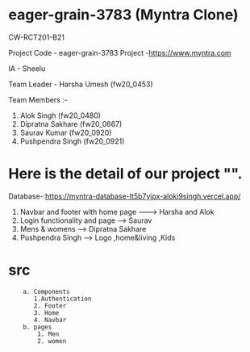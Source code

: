 
# eager-grain-3783  (Myntra Clone)


CW-RCT201-B21

Project Code - eager-grain-3783
Project -https://www.myntra.com

IA - Sheelu

Team Leader - Harsha Umesh (fw20_0453)

Team Members :-
1. Alok Singh (fw20_0480)
2. Dipratna Sakhare (fw20_0667)
3. Saurav Kumar (fw20_0920)
4. Pushpendra Singh (fw20_0921)
# Here is the detail of our project "".

Database-:https://myntra-database-lt5b7yjpx-aloki9singh.vercel.app/

 1. Navbar and footer with home page ---> Harsha and Alok 
 2. Login functionality and page --> Saurav
 3. Mens & womens  --> Dipratna Sakhare
 4. Pushpendra Singh --> Logo ,home&living ,Kids


   # src
        a. Components
           1.Authentication
           2. Footer 
           3. Home
           4. Navbar
        b. pages    
            1. Men
            2. women

